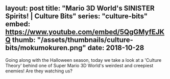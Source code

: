 layout: post
title: "Mario 3D World's SINISTER Spirits! | Culture Bits"
series: "culture-bits"
embed: https://www.youtube.com/embed/5QgGMyfEJKQ
thumb: "/assets/thumbnails/culture-bits/mokumokuren.png"
date: 2018-10-28
---

Going along with the Halloween season, today we take a look at a 'Culture Theory' behind one of Super Mario 3D World's weirdest and creepiest enemies! Are they watching us?
